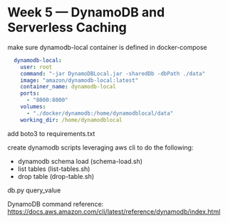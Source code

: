 # Week 5 — DynamoDB and Serverless Caching

make sure dynamodb-local container is defined in docker-compose

```yaml
  dynamodb-local:
    user: root
    command: "-jar DynamoDBLocal.jar -sharedDb -dbPath ./data"
    image: "amazon/dynamodb-local:latest"
    container_name: dynamodb-local
    ports:
      - "8000:8000"
    volumes:
      - "./docker/dynamodb:/home/dynamodblocal/data"
    working_dir: /home/dynamodblocal
```

add boto3 to requirements.txt

create dynamodb scripts leveraging aws cli to do the following:
- dynamodb schema load (schema-load.sh)
- list tables (list-tables.sh)
- drop table (drop-table.sh)

db.py
query_value

DynamoDB command reference: https://docs.aws.amazon.com/cli/latest/reference/dynamodb/index.html